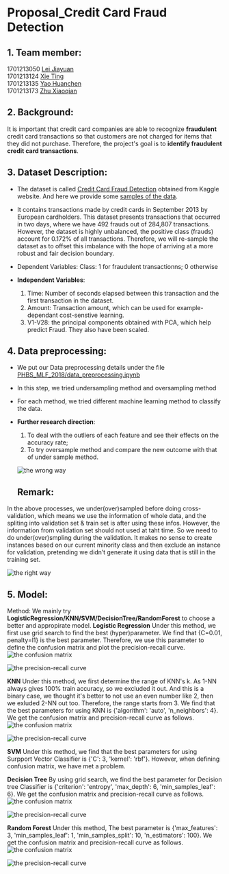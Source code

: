 # Proposal_Credit Card Fraud Detection
## 1. Team member:
1701213050 [Lei Jiayuan](https://github.com/JiayuanLei)\
1701213124 [Xie Ting](https://github.com/XieTing1995)\
1701213135 [Yao Huanchen](https://github.com/HuanchenYao)\
1701213173 [Zhu Xiaoqian](https://github.com/XiaoqianZhu1997)

## 2. Background:
It is important that credit card companies are able to recognize **fraudulent** credit card transactions so that customers are not charged for items that they did not purchase. Therefore, the project's goal is to **identify fraudulent credit card transactions**.

## 3. Dataset Description:
- The dataset is called [Credit Card Fraud Detection](https://www.kaggle.com/mlg-ulb/creditcardfraud) obtained from Kaggle website.
  And here we provide some [samples of the data](https://github.com/XiaoqianZhu1997/PHBS_MLF_2018/blob/master/data/creditcard_sample.csv).
- It contains transactions made by credit cards in September 2013 by European cardholders. This dataset presents transactions that occurred in two days, where we have 492 frauds out of 284,807 transactions. However, the dataset is highly unbalanced, the positive class (frauds) account for 0.172% of all transactions. Therefore, we will re-sample the dataset as to offset this imbalance with the hope of arriving at a more robust and fair decision boundary.

- Dependent Variables:
  Class: 1 for fraudulent transactionns; 0 otherwise
- **Independent Variables**:
  1) Time: Number of seconds elapsed between this transaction and the first transaction in the dataset.
  2) Amount: Transaction amount, which can be used for example-dependant cost-senstive learning.
  3) V1-V28: the principal components obtained with PCA, which help predict Fraud. They also have been scaled.

## 4. Data preprocessing:
- We put our Data preprocessing details under the file [PHBS_MLF_2018/data_preprocessing.ipynb](https://github.com/XiaoqianZhu1997/PHBS_MLF_2018/blob/master/data_preprocessing.ipynb)
- In this step, we tried undersampling method and oversampling method
- For each method, we tried different machine learning method to classify the data.
- **Further research direction**: 
  1) To deal with the outliers of each feature and see their effects on the accuracy rate; 
  2) To try oversample method and compare the new outcome with that of under sample method.  
  
  ![the wrong way](https://github.com/XiaoqianZhu1997/PHBS_MLF_2018/blob/master/image/imbalanced_data_KFold1.png)
  
  ## **Remark**:
In the above processes, we under(over)sampled before doing cross-validation, which means we use the information of whole data, and the spliting into validation set & train set is after using these infos. However, the information from validation set should not used at taht time. So we need to do under(over)smpling during the validation.
It makes no sense to create instances based on our current minority class and then exclude an instance for validation, pretending we didn’t generate it using data that is still in the training set.

  
  ![the right way](https://github.com/XiaoqianZhu1997/PHBS_MLF_2018/blob/master/image/imbalanced_data_KFold2.png)

## 5. Model:
Method: We mainly try **LogisticRegression/KNN/SVM/DecisionTree/RandomForest** to choose a better and appropirate model.
**Logistic Regression**
Under this method, we first use grid search to find the best (hyper)parameter. We find that {C=0.01, penalty=l1} is the best parameter. Therefore, we use this parameter to define the confusion matrix and plot the precision-recall curve.
![the confusion matrix](https://github.com/XiaoqianZhu1997/PHBS_MLF_2018/blob/master/image/LR.png)

![the precision-recall curve](https://github.com/XiaoqianZhu1997/PHBS_MLF_2018/blob/master/image/LR_prec.png)

**KNN**
Under this method, we first determine the range of KNN's k. As 1-NN always gives 100% train accuracy, so we excluded it out. And this is a binary case, we thought it's better to not use an even number like 2, then we exluded 2-NN out too. Therefore, the range starts from 3. We find that the best parameters for using KNN is {'algorithm': 'auto', 'n_neighbors': 4}. 
We get the confusion matrix and precision-recall curve as follows. 
![the confusion matrix](https://github.com/XiaoqianZhu1997/PHBS_MLF_2018/blob/master/image/KNN.png)

![the precision-recall curve](https://github.com/XiaoqianZhu1997/PHBS_MLF_2018/blob/master/image/KNN_prec.png)

**SVM**
Under this method, we find that the best parameters for using Surpport Vector Classifier is {'C': 3, 'kernel': 'rbf'}.
However, when defining confusion matrix, we have met a problem.

**Decision Tree**
By using grid search, we find the best parameter for Decision tree Classifier is {'criterion': 'entropy', 'max_depth': 6, 'min_samples_leaf': 6}. 
We get the confusion matrix and precision-recall curve as follows.
![the confusion matrix](https://github.com/XiaoqianZhu1997/PHBS_MLF_2018/blob/master/image/DT.png)

![the precision-recall curve](https://github.com/XiaoqianZhu1997/PHBS_MLF_2018/blob/master/image/DT_prec.png)


**Random Forest**
Under this method, The best parameter is {'max_features': 3, 'min_samples_leaf': 1, 'min_samples_split': 10, 'n_estimators': 100}.
We get the confusion matrix and precision-recall curve as follows.
![the confusion matrix](https://github.com/XiaoqianZhu1997/PHBS_MLF_2018/blob/master/image/RF.png)

![the precision-recall curve](https://github.com/XiaoqianZhu1997/PHBS_MLF_2018/blob/master/image/RF_prec.png)



